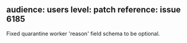 audience: users
level: patch
reference: issue 6185
---

Fixed quarantine worker 'reason' field schema to be optional.

